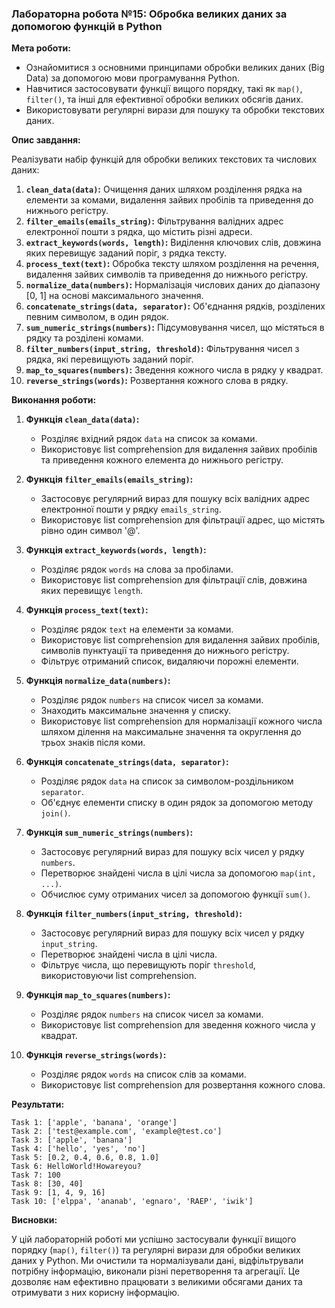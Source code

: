 ### Лабораторна робота №15: Обробка великих даних за допомогою функцій в Python

**Мета роботи:**

*   Ознайомитися з основними принципами обробки великих даних (Big Data) за допомогою мови програмування Python.
*   Навчитися застосовувати функції вищого порядку, такі як `map()`, `filter()`, та інші для ефективної обробки великих обсягів даних.
*   Використовувати регулярні вирази для пошуку та обробки текстових даних.

**Опис завдання:**

Реалізувати набір функцій для обробки великих текстових та числових даних:

1.  **`clean_data(data)`:** Очищення даних шляхом розділення рядка на елементи за комами, видалення зайвих пробілів та приведення до нижнього регістру.
2.  **`filter_emails(emails_string)`:** Фільтрування валідних адрес електронної пошти з рядка, що містить різні адреси.
3.  **`extract_keywords(words, length)`:** Виділення ключових слів, довжина яких перевищує заданий поріг, з рядка тексту.
4.  **`process_text(text)`:** Обробка тексту шляхом розділення на речення, видалення зайвих символів та приведення до нижнього регістру.
5.  **`normalize_data(numbers)`:** Нормалізація числових даних до діапазону [0, 1] на основі максимального значення.
6.  **`concatenate_strings(data, separator)`:** Об'єднання рядків, розділених певним символом, в один рядок.
7.  **`sum_numeric_strings(numbers)`:** Підсумовування чисел, що містяться в рядку та розділені комами.
8.  **`filter_numbers(input_string, threshold)`:** Фільтрування чисел з рядка, які перевищують заданий поріг.
9.  **`map_to_squares(numbers)`:** Зведення кожного числа в рядку у квадрат.
10. **`reverse_strings(words)`:** Розвертання кожного слова в рядку.

**Виконання роботи:**

1.  **Функція `clean_data(data)`:**
    *   Розділяє вхідний рядок `data` на список за комами.
    *   Використовує list comprehension для видалення зайвих пробілів та приведення кожного елемента до нижнього регістру.

2.  **Функція `filter_emails(emails_string)`:**
    *   Застосовує регулярний вираз для пошуку всіх валідних адрес електронної пошти у рядку `emails_string`.
    *   Використовує list comprehension для фільтрації адрес, що містять рівно один символ '@'.

3.  **Функція `extract_keywords(words, length)`:**
    *   Розділяє рядок `words` на слова за пробілами.
    *   Використовує list comprehension для фільтрації слів, довжина яких перевищує `length`.

4.  **Функція `process_text(text)`:**
    *   Розділяє рядок `text` на елементи за комами.
    *   Використовує list comprehension для видалення зайвих пробілів, символів пунктуації та приведення до нижнього регістру.
    *   Фільтрує отриманий список, видаляючи порожні елементи.

5.  **Функція `normalize_data(numbers)`:**
    *   Розділяє рядок `numbers` на список чисел за комами.
    *   Знаходить максимальне значення у списку.
    *   Використовує list comprehension для нормалізації кожного числа шляхом ділення на максимальне значення та округлення до трьох знаків після коми.

6.  **Функція `concatenate_strings(data, separator)`:**
    *   Розділяє рядок `data` на список за символом-роздільником `separator`.
    *   Об'єднує елементи списку в один рядок за допомогою методу `join()`.

7.  **Функція `sum_numeric_strings(numbers)`:**
    *   Застосовує регулярний вираз для пошуку всіх чисел у рядку `numbers`.
    *   Перетворює знайдені числа в цілі числа за допомогою `map(int, ...)`.
    *   Обчислює суму отриманих чисел за допомогою функції `sum()`.

8.  **Функція `filter_numbers(input_string, threshold)`:**
    *   Застосовує регулярний вираз для пошуку всіх чисел у рядку `input_string`.
    *   Перетворює знайдені числа в цілі числа.
    *   Фільтрує числа, що перевищують поріг `threshold`, використовуючи list comprehension.

9.  **Функція `map_to_squares(numbers)`:**
    *   Розділяє рядок `numbers` на список чисел за комами.
    *   Використовує list comprehension для зведення кожного числа у квадрат.

10. **Функція `reverse_strings(words)`:**
    *   Розділяє рядок `words` на список слів за комами.
    *   Використовує list comprehension для розвертання кожного слова.

**Результати:**

```
Task 1: ['apple', 'banana', 'orange']
Task 2: ['test@example.com', 'example@test.co']
Task 3: ['apple', 'banana']
Task 4: ['hello', 'yes', 'no']
Task 5: [0.2, 0.4, 0.6, 0.8, 1.0]
Task 6: HelloWorld!Howareyou?
Task 7: 100
Task 8: [30, 40]
Task 9: [1, 4, 9, 16]
Task 10: ['elppa', 'ananab', 'egnaro', 'RAEP', 'iwik']
```

**Висновки:**

У цій лабораторній роботі ми успішно застосували функції вищого порядку (`map()`, `filter()`) та регулярні вирази для обробки великих даних у Python. Ми очистили та нормалізували дані, відфільтрували потрібну інформацію, виконали різні перетворення та агрегації. Це дозволяє нам ефективно працювати з великими обсягами даних та отримувати з них корисну інформацію.
